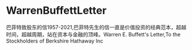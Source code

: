 # WarrenBuffettLetter
巴菲特致股东的信1957-2021,巴菲特先生的信一直是价值投资的经典范本，超越时间，超越周期，站在资本与金融的顶峰。Warren E. Buffett's Letter,To the Stockholders of Berkshire Hathaway Inc
